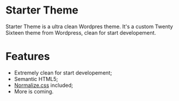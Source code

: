 Starter Theme
========

Starter Theme is a ultra clean Wordpres theme. It's a custom Twenty Sixteen theme from Wordpress, clean for start developement. 


Features
========

- Extremely clean for start developement;
- Semantic HTML5; 
- [Normalize.css](https://github.com/necolas/normalize.css/) included;
- More is coming.

